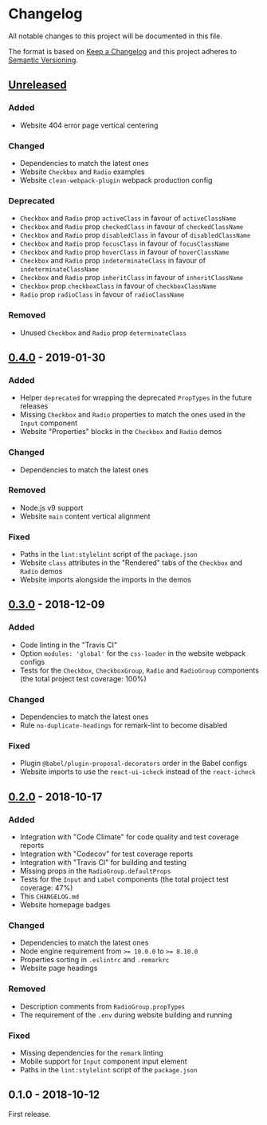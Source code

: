 # Changelog

All notable changes to this project will be documented in this file.

The format is based on [Keep a Changelog](http://keepachangelog.com/en/1.0.0/)
and this project adheres to [Semantic Versioning](http://semver.org/spec/v2.0.0.html).

## [Unreleased][]

### Added

- Website 404 error page vertical centering

### Changed

- Dependencies to match the latest ones
- Website `Checkbox` and `Radio` examples
- Website `clean-webpack-plugin` webpack production config

### Deprecated

- `Checkbox` and `Radio` prop `activeClass` in favour of `activeClassName`
- `Checkbox` and `Radio` prop `checkedClass` in favour of `checkedClassName`
- `Checkbox` and `Radio` prop `disabledClass` in favour of `disabledClassName`
- `Checkbox` and `Radio` prop `focusClass` in favour of `focusClassName`
- `Checkbox` and `Radio` prop `hoverClass` in favour of `hoverClassName`
- `Checkbox` and `Radio` prop `indeterminateClass` in favour of `indeterminateClassName`
- `Checkbox` and `Radio` prop `inheritClass` in favour of `inheritClassName`
- `Checkbox` prop `checkboxClass` in favour of `checkboxClassName`
- `Radio` prop `radioClass` in favour of `radioClassName`

### Removed

- Unused `Checkbox` and `Radio` prop `determinateClass`

## [0.4.0][] - 2019-01-30

### Added

- Helper `deprecated` for wrapping the deprecated `PropTypes` in the future
releases
- Missing `Checkbox` and `Radio` properties to match the ones used in the
`Input` component
- Website "Properties" blocks in the `Checkbox` and `Radio` demos

### Changed

- Dependencies to match the latest ones

### Removed

- Node.js v9 support
- Website `main` content vertical alignment

### Fixed

- Paths in the `lint:stylelint` script of the `package.json`
- Website `class` attributes in the "Rendered" tabs of the `Checkbox` and
`Radio` demos
- Website imports alongside the imports in the demos

## [0.3.0][] - 2018-12-09

### Added

- Code linting in the "Travis CI"
- Option `modules: 'global'` for the `css-loader` in the website webpack configs
- Tests for the `Checkbox`, `CheckboxGroup`, `Radio` and `RadioGroup` components
(the total project test coverage: 100%)

### Changed

- Dependencies to match the latest ones
- Rule `no-duplicate-headings` for remark-lint to become disabled

### Fixed

- Plugin `@babel/plugin-proposal-decorators` order in the Babel configs
- Website imports to use the `react-ui-icheck` instead of the `react-icheck`

## [0.2.0][] - 2018-10-17

### Added

- Integration with "Code Climate" for code quality and test coverage reports
- Integration with "Codecov" for test coverage reports
- Integration with "Travis CI" for building and testing
- Missing props in the `RadioGroup.defaultProps`
- Tests for the `Input` and `Label` components (the total project test coverage:
47%)
- This `CHANGELOG.md`
- Website homepage badges

### Changed

- Dependencies to match the latest ones
- Node engine requirement from `>= 10.0.0` to `>= 8.10.0`
- Properties sorting in `.eslintrc` and `.remarkrc`
- Website page headings

### Removed

- Description comments from `RadioGroup.propTypes`
- The requirement of the `.env` during website building and running

### Fixed

- Missing dependencies for the `remark` linting
- Mobile support for `Input` component input element
- Paths in the `lint:stylelint` script of the `package.json`

## 0.1.0 - 2018-10-12

First release.

[unreleased]: https://github.com/victorpopkov/react-ui-icheck/compare/v0.4.0...HEAD
[0.4.0]: https://github.com/victorpopkov/react-ui-icheck/compare/v0.3.0...v0.4.0
[0.3.0]: https://github.com/victorpopkov/react-ui-icheck/compare/v0.2.0...v0.3.0
[0.2.0]: https://github.com/victorpopkov/react-ui-icheck/compare/v0.1.0...v0.2.0
